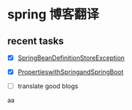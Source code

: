 # spring 博客翻译

## recent tasks

- [X] [SpringBeanDefinitionStoreException](/blog/spring/spring-exception-tutorial/SpringBeanException/SpringBean定义存储异常.md)
- [X] [PropertieswithSpringandSpringBoot](/blog/spring/spring-exception-tutorial/SpringBeanException/SpringBean定义存储异常.md)
- [ ] translate good blogs 


aa